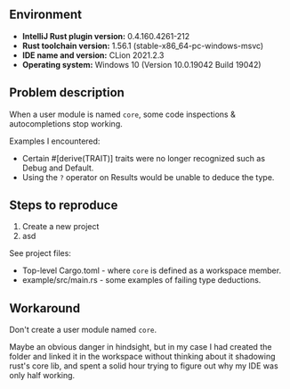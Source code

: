 ## Environment

* **IntelliJ Rust plugin version:** 0.4.160.4261-212
* **Rust toolchain version:** 1.56.1 (stable-x86_64-pc-windows-msvc)
* **IDE name and version:** CLion 2021.2.3
* **Operating system:** Windows 10 (Version 10.0.19042 Build 19042)

## Problem description

When a user module is named `core`, some code inspections & autocompletions stop working.

Examples I encountered:
- Certain #[derive(TRAIT)] traits were no longer recognized such as Debug and Default.
- Using the `?` operator on Results would be unable to deduce the type.

## Steps to reproduce

1. Create a new project
2. asd

See project files:
- Top-level Cargo.toml - where `core` is defined as a workspace member.
- example/src/main.rs - some examples of failing type deductions.

## Workaround

Don't create a user module named `core`.

Maybe an obvious danger in hindsight, but in my case I had created the folder and linked it in the workspace without thinking about it shadowing rust's core lib, and spent a solid hour trying to figure out why my IDE was only half working.


